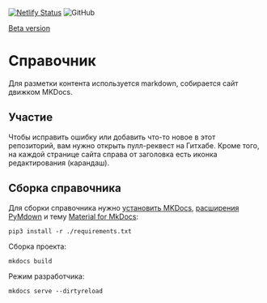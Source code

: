 [![Netlify Status](https://api.netlify.com/api/v1/badges/bbf2370e-4608-40df-ad73-7275c6b71429/deploy-status/)](https://app.netlify.com/sites/mpei/deploys/)
![GitHub](https://img.shields.io/github/license/Alaladdin/MPEI/)

[Beta version](https://beta.mpei.space/)

# Справочник

Для разметки контента используется markdown, собирается сайт движком MKDocs.

## Участие

Чтобы исправить ошибку или добавить что-то новое в этот репозиторий, вам нужно открыть пулл-реквест на Гитхабе. Кроме
того, на каждой странице сайта справа от заголовка есть иконка редактирования (карандаш).

## Сборка справочника

Для сборки справочника нужно [установить MKDocs](https://www.mkdocs.org/#installation),
[расширения PyMdown](https://facelessuser.github.io/pymdown-extensions/installation/) и
тему [Material for MkDocs](https://squidfunk.github.io/mkdocs-material/):

```
pip3 install -r ./requirements.txt
```

Сборка проекта:

```
mkdocs build
```

Режим разработчика:

```
mkdocs serve --dirtyreload
```
